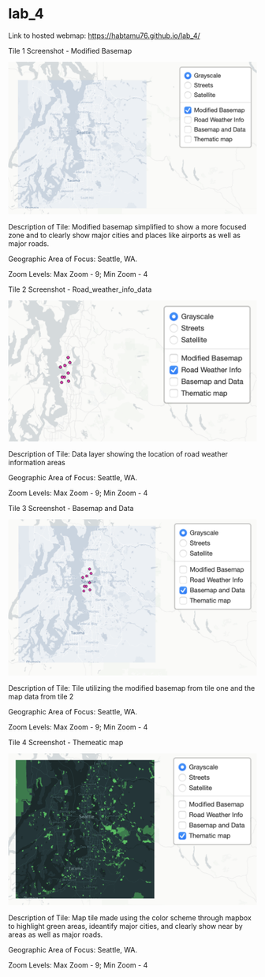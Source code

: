 # lab_4
Link to hosted webmap: https://habtamu76.github.io/lab_4/

Tile 1 Screenshot - Modified Basemap

![alt text](https://github.com/Habtamu76/lab_4/blob/main/img/Modefied_basemap.png)



   Description of Tile: Modified basemap simplified to show a more focused zone and to clearly show major cities and places like airports as well as major roads.
   
   Geographic Area of Focus: Seattle, WA.
   
   Zoom Levels: Max Zoom - 9; Min Zoom - 4
   
Tile 2 Screenshot - Road_weather_info_data

![alt text](https://github.com/Habtamu76/lab_4/blob/main/img/Road_weather_info.png)

Description of Tile: Data layer showing the location of road weather information areas 
   
   Geographic Area of Focus: Seattle, WA.
   
   Zoom Levels: Max Zoom - 9; Min Zoom - 4
   
Tile 3 Screenshot - Basemap and Data

![alt text](https://github.com/Habtamu76/lab_4/blob/main/img/Basemap_and_data.png)

Description of Tile: Tile utilizing the modified basemap from tile one and the map data from tile 2
   
   Geographic Area of Focus: Seattle, WA.
   
   Zoom Levels: Max Zoom - 9; Min Zoom - 4

Tile 4 Screenshot - Themeatic map

![alt text](https://github.com/Habtamu76/lab_4/blob/main/img/Thematic_map.png)

Description of Tile: Map tile made using the color scheme through mapbox to highlight green areas, ideantify major cities, and clearly show near by areas as well as major roads.
   
   Geographic Area of Focus: Seattle, WA.
   
   Zoom Levels: Max Zoom - 9; Min Zoom - 4
   
  



    
    
